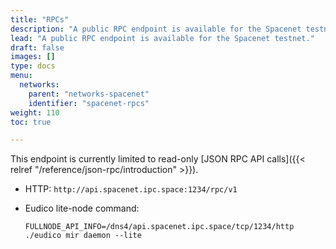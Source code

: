 ```yaml
---
title: "RPCs"
description: "A public RPC endpoint is available for the Spacenet testnet."
lead: "A public RPC endpoint is available for the Spacenet testnet."
draft: false
images: []
type: docs
menu:
  networks:
    parent: "networks-spacenet"
    identifier: "spacenet-rpcs"
weight: 110
toc: true

---
```


This endpoint is currently limited to read-only [JSON RPC API calls]({{< relref "/reference/json-rpc/introduction" >}}).

- HTTP: `http://api.spacenet.ipc.space:1234/rpc/v1`
- Eudico lite-node command: 

    ```shell
    FULLNODE_API_INFO=/dns4/api.spacenet.ipc.space/tcp/1234/http ./eudico mir daemon --lite
    ```
<!--REVIEWED!-->